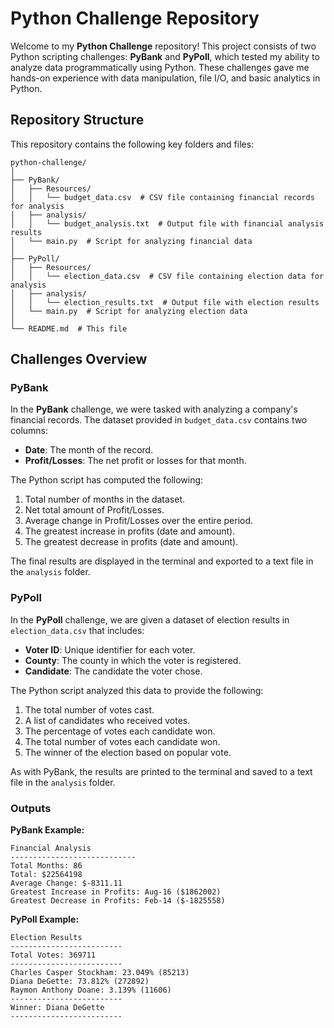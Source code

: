 # Python Challenge Repository

Welcome to my **Python Challenge** repository! This project consists of two Python scripting challenges: **PyBank** and **PyPoll**, which tested my ability to analyze data programmatically using Python. These challenges gave me hands-on experience with data manipulation, file I/O, and basic analytics in Python.

## Repository Structure

This repository contains the following key folders and files:

```
python-challenge/
│
├── PyBank/
│   ├── Resources/
│   │   └── budget_data.csv  # CSV file containing financial records for analysis
│   ├── analysis/
│   │   └── budget_analysis.txt  # Output file with financial analysis results
│   └── main.py  # Script for analyzing financial data
│
├── PyPoll/
│   ├── Resources/
│   │   └── election_data.csv  # CSV file containing election data for analysis
│   ├── analysis/
│   │   └── election_results.txt  # Output file with election results
│   └── main.py  # Script for analyzing election data
│
└── README.md  # This file
```

## Challenges Overview

### PyBank
In the **PyBank** challenge, we were tasked with analyzing a company's financial records. The dataset provided in `budget_data.csv` contains two columns:
- **Date**: The month of the record.
- **Profit/Losses**: The net profit or losses for that month.

The Python script has computed the following:
1. Total number of months in the dataset.
2. Net total amount of Profit/Losses.
3. Average change in Profit/Losses over the entire period.
4. The greatest increase in profits (date and amount).
5. The greatest decrease in profits (date and amount).

The final results are displayed in the terminal and exported to a text file in the `analysis` folder.

### PyPoll
In the **PyPoll** challenge, we are given a dataset of election results in `election_data.csv` that includes:
- **Voter ID**: Unique identifier for each voter.
- **County**: The county in which the voter is registered.
- **Candidate**: The candidate the voter chose.

The Python script analyzed this data to provide the following:
1. The total number of votes cast.
2. A list of candidates who received votes.
3. The percentage of votes each candidate won.
4. The total number of votes each candidate won.
5. The winner of the election based on popular vote.

As with PyBank, the results are printed to the terminal and saved to a text file in the `analysis` folder.


### Outputs

**PyBank Example:**

```
Financial Analysis
----------------------------
Total Months: 86
Total: $22564198
Average Change: $-8311.11
Greatest Increase in Profits: Aug-16 ($1862002)
Greatest Decrease in Profits: Feb-14 ($-1825558)
```

**PyPoll Example:**

```
Election Results
-------------------------
Total Votes: 369711
-------------------------
Charles Casper Stockham: 23.049% (85213)
Diana DeGette: 73.812% (272892)
Raymon Anthony Doane: 3.139% (11606)
-------------------------
Winner: Diana DeGette
-------------------------
```


